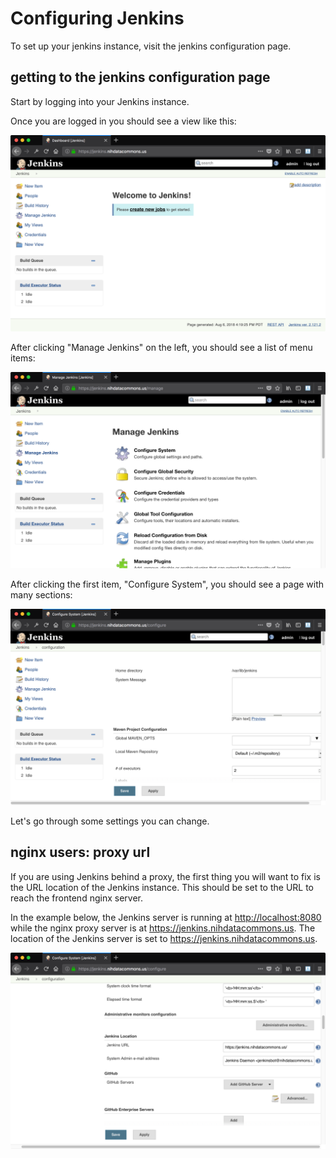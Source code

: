 # Configuring Jenkins

To set up your jenkins instance, visit the jenkins configuration page.

## getting to the jenkins configuration page

Start by logging into your Jenkins instance.

Once you are logged in you should see a view like this:

![Jenkins home view](images/jenkins-login-post.png)

After clicking "Manage Jenkins" on the left, you should see a list of menu items:

![Manage Jenkins page](images/jenkins-manage.png)

After clicking the first item, "Configure System", you should see a page with
many sections:

![Configure Jenkins page](images/jenkins-configure.png)

Let's go through some settings you can change.

## nginx users: proxy url

If you are using Jenkins behind a proxy, the first thing you
will want to fix is the URL location of the Jenkins instance.
This should be set to the URL to reach the frontend nginx
server.

In the example below, the Jenkins server is running at 
<http://localhost:8080> while the nginx proxy server is
at <https://jenkins.nihdatacommons.us>. The location of
the Jenkins server is set to <https://jenkins.nihdatacommons.us>.

![Configure Jenkins page - location](images/jenkins-configure-location.png)
